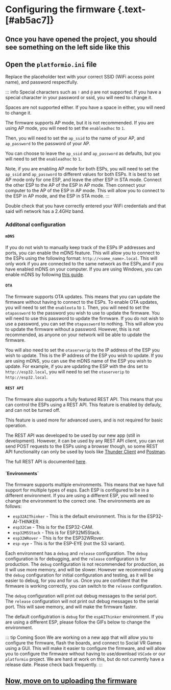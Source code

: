 <script setup>
import Alerts from '../../vue/alerts/Alerts.vue'
import ImageCard from '../../vue/images/ImageComponent.vue'
import { image_settings } from '../../static/image_settings'
import { alerts } from '../../static/alerts'
</script>

# Configuring the firmware {.text-[#ab5ac7]}

## Once you have opened the project, you should see something on the left side like this

<ImageCard :options="image_settings.configure_firmware_one"/>

## Open the `platformio.ini` file

<ImageCard :options="image_settings.configure_firmware_two"/>

Replace the placeholder text with your correct SSID (WiFi access point name), and password respectfully.

::: info
Special characters such as `!` and `@` are not supported. If you have a special character in your password or ssid, you will need to change it.

Spaces are not supported either. If you have a space in either, you will need to change it.

The firmware supports AP mode, but it is not recommended. If you are using AP mode, you will need to set the `enableadhoc` to `1`.

Then, you will need to set the `ap_ssid` to the name of your AP, and `ap_password` to the password of your AP.

You can choose to leave the `ap_ssid` and `ap_password` as defaults, but you will need to set the `enableadhoc` to `1`.

Note, if you are enabling AP mode for both ESPs, you will need to set the `ap_ssid` and `ap_password` to different values for both ESPs. It is best to set AP mode only for one ESP, and leave the other ESP in STA mode. Connect the other ESP to the AP of the ESP in AP mode. Then connect your computer to the AP of the ESP in AP mode. This will allow you to connect to the ESP in AP mode, and the ESP in STA mode.
:::

<Alerts :options="alerts.parts_list_one">
    <template v-slot:content>
        <p>
           Make sure your wifi router has a 2.4 GHz band. While most do, this is not always the case. Setting each band (5GHz, and 2.4GHz) to different SSIDs is recommended, though not required.
        </p>
    </template>
</Alerts>

Double check that you have correctly entered your WiFi credentials and that said wifi network has a 2.4GHz band.

### Additonal configuration

#### `mDNS`

If you do not wish to manually keep track of the ESPs IP addresses and ports, you can enable the mDNS feature. This will allow you to connect to the ESPs using the following format: `http://<some_name>.local`. This will only work if you are connected to the same network as the ESPs,and if you have enabled mDNS on your computer. If you are using Windows, you can enable mDNS by following [this guide](/firmware_guide/mdns.html).

#### `OTA`

The firmware supports OTA updates. This means that you can update the firmware without having to connect to the ESPs. To enable OTA updates, you will need to set the `enableota` to `1`. Then, you will need to set the `otapassword` to the password you wish to use to update the firmware. You will need to use this password to update the firmware. If you do not wish to use a password, you can set the `otapassword` to nothing. This will allow you to update the firmware without a password. However, this is not recommended, as anyone on your network will be able to update the firmware.

You will also need to set the `otaserverip` to the IP address of the ESP you wish to update. This is the IP address of the ESP you wish to update. If you are using mDNS, you can use the mDNS name of the ESP you wish to update. For example, if you are updating the ESP with the dns set to `http://esp32.local`, you will need to set the `otaserverip` to `http://esp32.local`.

#### `REST API`

The firmware also supports a fully featured REST API. This means that you can control the ESPs using a REST API. This feature is enabled by defauly, and can not be turned off.

This feature is used more for advanced users, and is not required for basic operation.

The REST API was developed to be used by our new app (still in development). However, it can be used by any REST API client, you can not send POST requests to the ESPs using a browser though, so some REST API functionality can only be used by tools like [Thunder Client](https://www.thunderclient.com/) and [Postman](https://www.postman.com/).

The full REST API is documented [here](/firmware_guide/rest_api.html).

#### ´Environments´

The firmware supports multiple environments. This means that we have full support for multiple types of esps. Each ESP is configured to be in a different environment. If you are using a different ESP, you will need to change the environment to the correct one. The environments are as follows:

- `esp32AIThinker` - This is the default environment. This is for the ESP32-AI-THINKER.
- `esp32Cam` - This is for the ESP32-CAM.
- `esp32M5Stack` - This is for ESP32M5Stack.
- `esp32WRover` - This is for the ESP32WRover.
- `esp-eye` - This is for the ESP-EYE (not the S3 variant).

Each environment has a `debug` and `release` configuration. The `debug` configuration is for debugging, and the `release` configuration is for production. The `debug` configuration is not recommended for production, as it will use more memory, and will be slower. However we recommend using the `debug` configuration for initial configuration and testing, as it will be easier to debug, for you and for us. Once you are confident that the firmware is working correctly, you can switch to the `release` configuration.

The `debug` configuration will print out debug messages to the serial port. The `release` configuration will not print out debug messages to the serial port. This will save memory, and will make the firmware faster.

The default configutration is `debug` for the `espAIThinker` environment. If you are using a different ESP, please follow the GIFs below to change the environment.

<!-- Place gif here -->

::: tip Coming Soon
We are working on a new app that will allow you to configure the firmware, flash the boards, and connect to Social VR Games using a GUI. This will make it easier to configure the firmware, and will allow you to configure the firmware without having to use/download `VSCode` or our `platformio` project. We are hard at work on this, but do not currently have a release date. Please check back frequently.
:::

## [Now, move on to uploading the firmware](/firmware_guide/upload_firmware.html)
